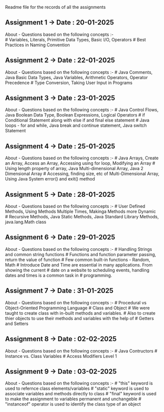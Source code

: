 Readme file for the records of all the assignments

## Assignment 1 -> Date : 20-01-2025
  About - Questions based on the following concepts :-<br>
          # Variables, Literals, Primitive Data Types, Basic I/O, Operators
          # Best Practices in Naming Convention

## Assignment 2 -> Date : 22-01-2025
  About - Questions based on the following concepts :-
          # Java Comments, Java Basic Data Types, Java Variables, Arithmetic Operators, Operator Precedence
          # Type Conversion, Taking User Input in Programs

## Assignment 3 -> Date : 23-01-2025
  About - Questions based on the following concepts :-
          # Java Control Flows, Java Boolean Data Type, Boolean Expressions, Logical Operators
          # if Conditional Statement along with else if and final else statement
          # Java loops - for and while, Java break and continue statement, Java switch Statement

## Assignment 4 -> Date : 25-01-2025
  About - Questions based on the following concepts :-
          # Java Arrays, Create an Array, Access an Array, Accessing using for loop, Modifying an Array
          # Using length property of array, Java Multi-dimensional Array, Java 2 Dimensional Array
          # Accessing, finding size, etc of Multi-Dimensional Array, Using Java System error() and exit() method

## Assignment 5 -> Date : 28-01-2025
  About - Questions based on the following concepts :-
          # User Defined Methods, Using Methods Multiple Times, Makinga Methods more Dynamic
          # Recursive Methods, Java Static Methods, Java Standard Library Methods, java.lang.Math class

## Assignment 6 -> Date : 29-01-2025
  About - Questions based on the following concepts :-
          # Handling Strings and common string functions
          # Functions and function parameter passing, return the value of function
          # Few common built-in functions - Random, Math
          # Introduce Date and Time are essential in many applications. From showing the current 
          # date on a website to scheduling events, handling dates and times is a common task in
          # programming.

## Assignment 7 -> Date : 31-01-2025
  About - Questions based on the following concepts :-
          # Procedural vs Object-Oriented Programming Language
          # Class and Object
          # We were taught to create class with in-built methods and variables. 
          # Also to create thier objects to use their methods and variables with the help of
          # Getters and Setters

## Assignment 8 -> Date : 02-02-2025
  About - Questions based on the following concepts :-
          # Java Contructors
          # Instance vs. Class Variables
          # Access Modifiers Level 1

## Assignment 9 -> Date : 03-02-2025
  About - Questions based on the following concepts :-
          # "this" keyword is used to refernce class elements/variables
          # "static" keyword is used to associate variables and methods directly to class
          # "final" keyword is used to make the assignment to variables permanent and unchangeble
          # "instanceof" operator is used to identify the class type of an object
          
